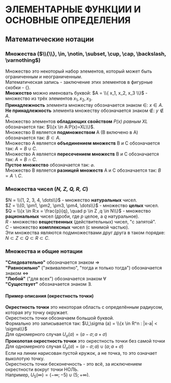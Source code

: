 # ЭЛЕМЕНТАРНЫЕ ФУНКЦИИ И ОСНОВНЫЕ ОПРЕДЕЛЕНИЯ

## Математические нотации
### Множества  ($\\{\\}, \in, \notin, \subset, \cup, \cap, \backslash, \varnothing$)
Множество это некоторый набор элементов, который может быть ограниченным и неограниченным.\
Математическая запись - заключение этих элементов в фигурные скобки - {}.\
**Множество** можно именовать буквой: $A = \\{ x_1, x_2, x_3 \\}$ - множество из трёх элементов $x_1, x_2, x_3$.\
**Принадлежность** элемента множеству обозначается знаком $\in$: $x \in A$.\
**Не принадлежность** элемента множеству обозначается знаком $\notin$: $y \notin A$. \
Множество элементов **обладающих свойством** *P(x) равным XL* обозначается так: $\\{x \in A:P(x)=XL\\}$.\
Множество В является **подмножеством** А (В включено в А) обозначается так: $B \subset A$.\
Множество А является **объединением множеств** В и С обозначается так: $A = B \cup C$.\
Множество А является **пересечением множеств** В и С обозначается так: $A = B \cap C$.\
**Пустое множество** обозначается так: $\varnothing$.\
Множество В является **разницей множеств** А и С обозначается так: $B = A \backslash C$. 

### Множества чисел (*N, Z, Q, R, C*)
$N = \\{1, 2, 3, 4, \dots\\}$ - множество **натуральных** чисел.\
$Z = \\{0, \pm1, \pm2, \pm3, \pm4, \dots\\}$ - множество **целых** чисел.\
$Q = \\{x \in R:x = \frac{p}{q}, \quad p \in Z ,q \in N\\}$ - множество **рациональных** чисел (дроби, где *p* целое, а *q* натуральное).\
$R$ - множество **вещественных** (действительных) чисел, "с запятой".\
$C$ - множество **комплексных** чисел (с мнимой частью).\
Эти множества являются подмножествами друг друга в таком порядке: $N \subset Z \subset Q \subset R \subset C$.

### Множества и общие нотации
**"Следовательно"** обозначается знаком $\Rightarrow$\
**"Равносильно"** ("эквивалентно", "тогда и только тогда") обозначается знаком $\Leftrightarrow$\
**"Любой"** ("для всех") обозначается знаком $\forall$\
**"Существует"** обозначается знаком $\exists$.

#### Пример описания (окрестность точки)
**Окрестность точки** это некоторая область с определённым радиусом, которая эту точку окружает.\
Окрестность точки обозначаем большой буквой.\
Формально это записывается так: $U_\sigma (a) = \\{x \in R^n : |x-a| < \sigma\\}$\
Для одномерного случая $U_\sigma (a) = (a - \sigma ; a + \sigma)$\
**Проколотая окрестность точки** это окрестность точки без самой точки\
Для одномерного случая $\dot{U}_\sigma (a) = (a - \sigma ; a) \cup (a; a + \sigma)$\
Если на линии нарисован пустой кружок, а не точка, то это означает выколотую точку.\
Окрестность точки бесконечность - это всё, за исключением окрестности вокруг точки НОЛЬ.\
Например, $U_5 (\infty) = (-\infty ; -5) \cup (5 ; +\infty)$.
